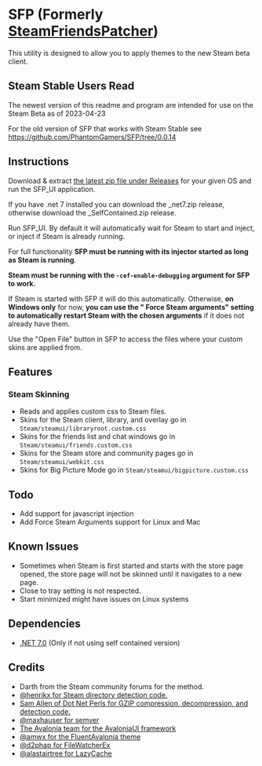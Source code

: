 # SFP (Formerly [SteamFriendsPatcher](https://github.com/PhantomGamers/SteamFriendsPatcher))

This utility is designed to allow you to apply themes to the new Steam beta client.

## Steam Stable Users Read

The newest version of this readme and program are intended for use on the Steam Beta as of 2023-04-23

For the old version of SFP that works with Steam Stable see https://github.com/PhantomGamers/SFP/tree/0.0.14

## Instructions

Download & extract [the latest zip file under Releases](https://github.com/PhantomGamers/SFP/releases/latest) for your
given OS and run the SFP_UI application.

If you have .net 7 installed you can download the _net7.zip release, otherwise download the _SelfContained.zip release.

Run SFP_UI. By default it will automatically wait for Steam to start and inject, or inject if Steam is already running.

For full functionality **SFP must be running with its injector started as long as Steam is running**.

**Steam must be running with the `-cef-enable-debugging` argument for SFP to work.**

If Steam is started with SFP it will do this automatically. Otherwise, **on Windows only** for now, **you can use the "
Force Steam arguments" setting to automatically restart Steam with the chosen arguments** if it does not already have
them.

Use the "Open File" button in SFP to access the files where your custom skins are applied from.

## Features

### Steam Skinning

- Reads and applies custom css to Steam files.
- Skins for the Steam client, library, and overlay go in `Steam/steamui/libraryroot.custom.css`
- Skins for the friends list and chat windows go in `Steam/steamui/friends.custom.css`
- Skins for the Steam store and community pages go in `Steam/steamui/webkit.css`
- Skins for Big Picture Mode go in `Steam/steamui/bigpicture.custom.css`

## Todo

- Add support for javascript injection
- Add Force Steam Arguments support for Linux and Mac

## Known Issues

- Sometimes when Steam is first started and starts with the store page opened, the store page will not be skinned until
  it navigates to a new page.
- Close to tray setting is not respected.
- Start minimized might have issues on Linux systems

## Dependencies

* [.NET 7.0](https://dotnet.microsoft.com/en-us/download/dotnet/7.0) (Only if not using self contained version)

## Credits

* Darth from the Steam community forums for the method.
* [@henrikx for Steam directory detection code.](https://github.com/henrikx/metroskininstaller)
* [Sam Allen of Dot Net Perls for GZIP compression, decompression, and detection code.](https://www.dotnetperls.com/decompress)
* [@maxhauser for semver](https://github.com/maxhauser/semver)
* [The Avalonia team for the AvaloniaUI framework](https://github.com/AvaloniaUI/Avalonia)
* [@amwx for the FluentAvalonia theme](https://github.com/amwx/FluentAvalonia)
* [@d2phap for FileWatcherEx](https://github.com/d2phap/FileWatcherEx)
* [@alastairtree for LazyCache](https://github.com/alastairtree/LazyCache)
